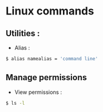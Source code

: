 # Linux commands

## Utilities :

+ Alias  :
```bash
$ alias namealias = 'command line'
```
## Manage permissions

+ View permissions :
```bash
$ ls -l
```
